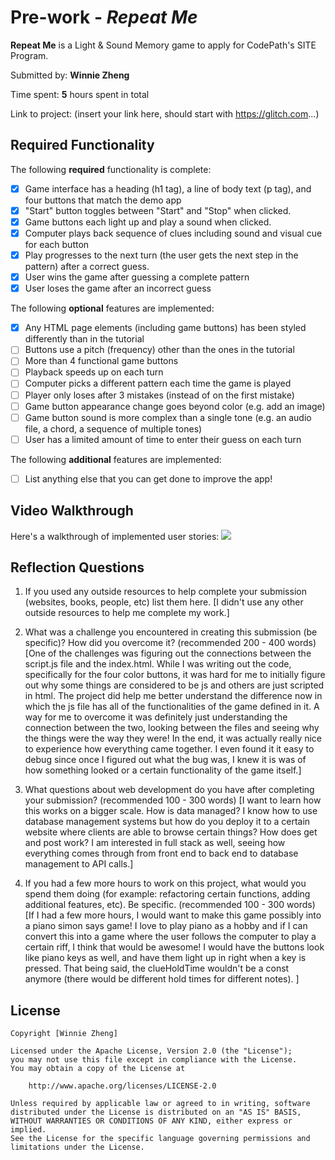 # Pre-work - _Repeat Me_

**Repeat Me** is a Light & Sound Memory game to apply for CodePath's SITE Program.

Submitted by: **Winnie Zheng**

Time spent: **5** hours spent in total

Link to project: (insert your link here, should start with https://glitch.com...)

## Required Functionality

The following **required** functionality is complete:

- [x] Game interface has a heading (h1 tag), a line of body text (p tag), and four buttons that match the demo app
- [x] "Start" button toggles between "Start" and "Stop" when clicked.
- [x] Game buttons each light up and play a sound when clicked.
- [x] Computer plays back sequence of clues including sound and visual cue for each button
- [x] Play progresses to the next turn (the user gets the next step in the pattern) after a correct guess.
- [x] User wins the game after guessing a complete pattern
- [x] User loses the game after an incorrect guess

The following **optional** features are implemented:

- [x] Any HTML page elements (including game buttons) has been styled differently than in the tutorial
- [ ] Buttons use a pitch (frequency) other than the ones in the tutorial
- [ ] More than 4 functional game buttons
- [ ] Playback speeds up on each turn
- [ ] Computer picks a different pattern each time the game is played
- [ ] Player only loses after 3 mistakes (instead of on the first mistake)
- [ ] Game button appearance change goes beyond color (e.g. add an image)
- [ ] Game button sound is more complex than a single tone (e.g. an audio file, a chord, a sequence of multiple tones)
- [ ] User has a limited amount of time to enter their guess on each turn

The following **additional** features are implemented:

- [ ] List anything else that you can get done to improve the app!

## Video Walkthrough

Here's a walkthrough of implemented user stories:
![](your-link-here)

## Reflection Questions

1. If you used any outside resources to help complete your submission (websites, books, people, etc) list them here.
   [I didn't use any other outside resources to help me complete my work.]

2. What was a challenge you encountered in creating this submission (be specific)? How did you overcome it? (recommended 200 - 400 words)
   [One of the challenges was figuring out the connections between the script.js file and the index.html. While I was
   writing out the code, specifically for the four color buttons, it was hard for me to initially figure out
   why some things are considered to be js and others are just scripted in html. The project did help me
   better understand the difference now in which the js file has all of the functionalities of the game defined in it.
   A way for me to overcome it was definitely just understanding the connection between the two, looking between
   the files and seeing why the things were the way they were! In the end, it was actually really nice to
   experience how everything came together. I even found it it easy to debug since once I figured out what the
   bug was, I knew it is was of how something looked or a certain functionality of the game itself.]

3. What questions about web development do you have after completing your submission? (recommended 100 - 300 words)
   [I want to learn how this works on a bigger scale. How is data managed? I know how to use database management systems but
   how do you deploy it to a certain website where clients are able to browse certain things? How does get and post work?
   I am interested in full stack as well, seeing how everything comes through from front end to back end to database management
   to API calls.]

4. If you had a few more hours to work on this project, what would you spend them doing (for example: refactoring certain functions, adding additional features, etc). Be specific. (recommended 100 - 300 words)
   [If I had a few more hours, I would want to make this game possibly into a piano simon says game!
   I love to play piano as a hobby and if I can convert this into a game where the user follows the
   computer to play a certain riff, I think that would be awesome! I would have the buttons look like
   piano keys as well, and have them light up in right when a key is pressed. That being said, the
   clueHoldTime wouldn't be a const anymore (there would be different hold times for different
   notes). ]

## License

    Copyright [Winnie Zheng]

    Licensed under the Apache License, Version 2.0 (the "License");
    you may not use this file except in compliance with the License.
    You may obtain a copy of the License at

        http://www.apache.org/licenses/LICENSE-2.0

    Unless required by applicable law or agreed to in writing, software
    distributed under the License is distributed on an "AS IS" BASIS,
    WITHOUT WARRANTIES OR CONDITIONS OF ANY KIND, either express or implied.
    See the License for the specific language governing permissions and
    limitations under the License.
